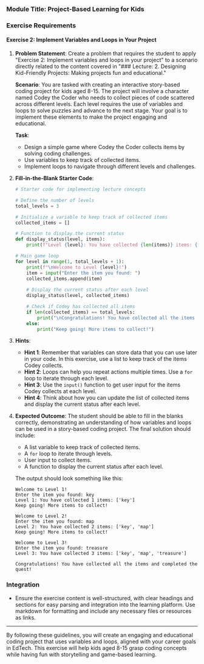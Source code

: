 ### Module Title: Project-Based Learning for Kids ###

### Exercise Requirements ###

#### Exercise 2: Implement Variables and Loops in Your Project ####

1. **Problem Statement**:
   Create a problem that requires the student to apply "Exercise 2: Implement variables and loops in your project" to a scenario directly related to the content covered in "### Lecture: 2. Designing Kid-Friendly Projects: Making projects fun and educational."

   **Scenario**:
   You are tasked with creating an interactive story-based coding project for kids aged 8-15. The project will involve a character named Codey the Coder who needs to collect pieces of code scattered across different levels. Each level requires the use of variables and loops to solve puzzles and advance to the next stage. Your goal is to implement these elements to make the project engaging and educational.

   **Task**:
   - Design a simple game where Codey the Coder collects items by solving coding challenges.
   - Use variables to keep track of collected items.
   - Implement loops to navigate through different levels and challenges.

2. **Fill-in-the-Blank Starter Code**:
   ```python
   # Starter code for implementing lecture concepts
   
   # Define the number of levels
   total_levels = 3

   # Initialize a variable to keep track of collected items
   collected_items = []

   # Function to display the current status
   def display_status(level, items):
       print(f"Level {level}: You have collected {len(items)} items: {items}")

   # Main game loop
   for level in range(1, total_levels + 1):
       print(f"\nWelcome to Level {level}!")
       item = input("Enter the item you found: ")
       collected_items.append(item)
       
       # Display the current status after each level
       display_status(level, collected_items)

       # Check if Codey has collected all items
       if len(collected_items) == total_levels:
           print("\nCongratulations! You have collected all the items and completed the quest!")
       else:
           print("Keep going! More items to collect!")

   ```

3. **Hints**:
   - **Hint 1**: Remember that variables can store data that you can use later in your code. In this exercise, use a list to keep track of the items Codey collects.
   - **Hint 2**: Loops can help you repeat actions multiple times. Use a `for` loop to iterate through each level.
   - **Hint 3**: Use the `input()` function to get user input for the items Codey collects at each level.
   - **Hint 4**: Think about how you can update the list of collected items and display the current status after each level.

4. **Expected Outcome**:
   The student should be able to fill in the blanks correctly, demonstrating an understanding of how variables and loops can be used in a story-based coding project. The final solution should include:
   - A list variable to keep track of collected items.
   - A `for` loop to iterate through levels.
   - User input to collect items.
   - A function to display the current status after each level.
   
   The output should look something like this:
   ```
   Welcome to Level 1!
   Enter the item you found: key
   Level 1: You have collected 1 items: ['key']
   Keep going! More items to collect!

   Welcome to Level 2!
   Enter the item you found: map
   Level 2: You have collected 2 items: ['key', 'map']
   Keep going! More items to collect!

   Welcome to Level 3!
   Enter the item you found: treasure
   Level 3: You have collected 3 items: ['key', 'map', 'treasure']

   Congratulations! You have collected all the items and completed the quest!
   ```

### Integration ###
- Ensure the exercise content is well-structured, with clear headings and sections for easy parsing and integration into the learning platform. Use markdown for formatting and include any necessary files or resources as links.

---

By following these guidelines, you will create an engaging and educational coding project that uses variables and loops, aligned with your career goals in EdTech. This exercise will help kids aged 8-15 grasp coding concepts while having fun with storytelling and game-based learning.